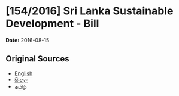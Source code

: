 # [154/2016] Sri Lanka Sustainable Development - Bill

**Date:** 2016-08-15

## Original Sources

- [English](https://documents.gov.lk/view/bills/2016/8/154-2016_E.pdf)
- [සිංහල](https://documents.gov.lk/view/bills/2016/8/154-2016_S.pdf)
- [தமிழ்](https://documents.gov.lk/view/bills/2016/8/154-2016_T.pdf)
